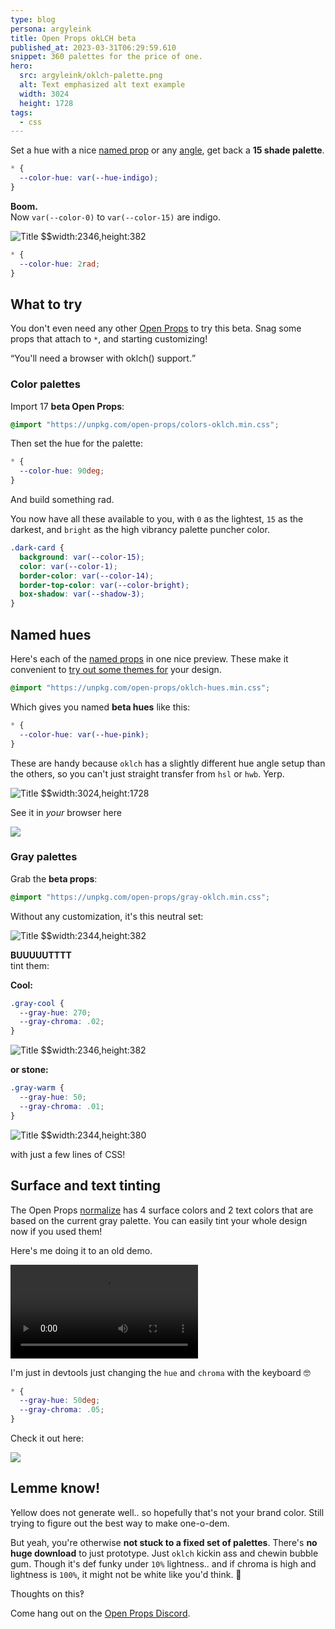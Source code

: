 ```yaml
---
type: blog
persona: argyleink
title: Open Props okLCH beta
published_at: 2023-03-31T06:29:59.610
snippet: 360 palettes for the price of one.
hero:
  src: argyleink/oklch-palette.png
  alt: Text emphasized alt text example
  width: 3024
  height: 1728
tags: 
  - css
---
```


Set a hue with a nice [named prop](#named-hues) or any [angle](https://developer.mozilla.org/en-US/docs/Web/CSS/angle), get back a **15 shade palette**.

```css
* {
  --color-hue: var(--hue-indigo);
}
```

**Boom.**  
Now `var(--color-0)` to `var(--color-15)` are indigo.

![](w_400/argyleink/indigo-palette.png "Title $$width:2346,height:382")

```css
* {
  --color-hue: 2rad;
}
```

## What to try

You don't even need any other [Open Props](https://open-props.style/) to try this beta. Snag some props that attach to `*`, and starting customizing!

<q>You'll need a browser with oklch() support.</q>

### Color palettes

Import 17 **beta Open Props**:

```css
@import "https://unpkg.com/open-props/colors-oklch.min.css";
```

Then set the hue for the palette:

```css
* {
  --color-hue: 90deg;
}
```

And build something rad. 

You now have all these available to you, with `0` as the lightest, `15` as the darkest, and `bright` as the high vibrancy palette puncher color.

```css
.dark-card {
  background: var(--color-15);
  color: var(--color-1);
  border-color: var(--color-14);
  border-top-color: var(--color-bright);
  box-shadow: var(--shadow-3);
}
```

## Named hues

Here's each of the [named props](#named-hues) in one nice preview. These make it convenient to [try out some themes for](#surface-and-text-tinting) your design.

```css
@import "https://unpkg.com/open-props/oklch-hues.min.css";
```

Which gives you named **beta hues** like this:

```css
* {
  --color-hue: var(--hue-pink);
}
```

These are handy because `oklch` has a slightly different hue angle setup than the others, so you can't just straight transfer from `hsl` or `hwb`. Yerp.

![](w_400/argyleink/oklch-palette.png "Title $$width:3024,height:1728")

See it in *your* browser here

![](https://codepen.io/argyleink/embed/preview/abarGpJ)

### Gray palettes

Grab the **beta props**:

```css
@import "https://unpkg.com/open-props/gray-oklch.min.css";
```

Without any customization, it's this neutral set:

![](w_400/argyleink/neutral-palette.png "Title $$width:2344,height:382")

**BUUUUUTTTT**  
tint them:

**Cool:**

```css
.gray-cool { 
  --gray-hue: 270; 
  --gray-chroma: .02;
}
```

![](w_400/argyleink/cool-palette.png "Title $$width:2346,height:382")

**or stone:**

```css
.gray-warm { 
  --gray-hue: 50; 
  --gray-chroma: .01;
}
```

![](w_400/argyleink/stone-palette.png "Title $$width:2344,height:380")

with just a few lines of CSS!

## Surface and text tinting

The Open Props [normalize](https://codepen.io/argyleink/pen/KKvRORE) has 4 surface colors and 2 text colors that are based on the current gray palette. You can easily tint your whole design now if you used them! 

Here's me doing it to an old demo. 

![](f_auto,q_auto/argyleink/oklch-android-palette.mp4 "Title $$width:1510,height:1132")

I'm just in devtools just changing the `hue` and `chroma` with the keyboard 🤓

```css
* {
  --gray-hue: 50deg;
  --gray-chroma: .05;
}
```

Check it out here:

![](https://codepen.io/argyleink/embed/preview/OJoYwgx)


## Lemme know!

Yellow does not generate well.. so hopefully that's not your brand color. Still trying to figure out the best way to make one-o-dem.

But yeah, you're otherwise **not stuck to a fixed set of palettes**. There's **no huge download** to just prototype. Just `oklch` kickin ass and chewin bubble gum. Though it's def funky under `10%` lightness.. and if chroma is high and lightness is `100%`, it might not be white like you'd think. 🤷 

Thoughts on this‽ 

Come hang out on the [Open Props Discord](https://discord.gg/AqA4fU886r).
